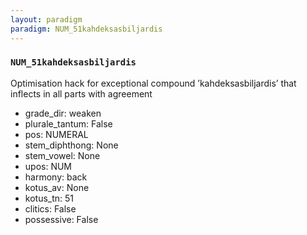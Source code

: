 ```yaml
---
layout: paradigm
paradigm: NUM_51kahdeksasbiljardis
---
```

### ` NUM_51kahdeksasbiljardis `

Optimisation hack for exceptional compound ’kahdeksasbiljardis’ that inflects in all parts with agreement
* grade_dir: weaken
* plurale_tantum: False
* pos: NUMERAL
* stem_diphthong: None
* stem_vowel: None
* upos: NUM
* harmony: back
* kotus_av: None
* kotus_tn: 51
* clitics: False
* possessive: False

